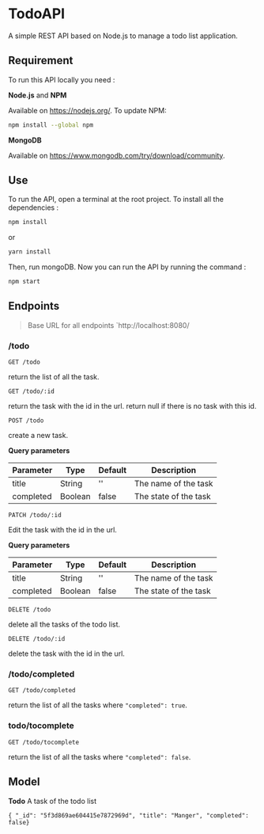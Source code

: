 # TodoAPI

A simple REST API based on Node.js to manage a todo list application.

## Requirement

To run this API locally you need :

**Node.js** and **NPM**

Available on https://nodejs.org/.
To update NPM:

```sh
npm install --global npm
```

**MongoDB**

Available on https://www.mongodb.com/try/download/community.

## Use

To run the API, open a terminal at the root project. To install all the dependencies :

```sh
npm install
```

or

```sh
yarn install
```

Then, run mongoDB.
Now you can run the API by running the command :

```sh
npm start
```

## Endpoints

> Base URL for all endpoints `http://localhost:8080/

### /todo

`GET /todo`

return the list of all the task.

`GET /todo/:id`

return the task with the id in the url.
return null if there is no task with this id.

`POST /todo`

create a new task.

**Query parameters**

| Parameter | Type    | Default | Description           |
| --------- | ------- | ------- | --------------------- |
| title     | String  | ''      | The name of the task  |
| completed | Boolean | false   | The state of the task |

`PATCH /todo/:id`

Edit the task with the id in the url.

**Query parameters**

| Parameter | Type    | Default | Description           |
| --------- | ------- | ------- | --------------------- |
| title     | String  | ''      | The name of the task  |
| completed | Boolean | false   | The state of the task |

`DELETE /todo`

delete all the tasks of the todo list.

`DELETE /todo/:id`

delete the task with the id in the url.

### /todo/completed

`GET /todo/completed`

return the list of all the tasks where `"completed": true`.

### todo/tocomplete

`GET /todo/tocomplete`

return the list of all the tasks where `"completed": false`.

## Model

**Todo** A task of the todo list

`{ "_id": "5f3d869ae604415e7872969d", "title": "Manger", "completed": false}`
